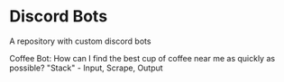 # Discord Bots
A repository with custom discord bots

Coffee Bot: How can I find the best cup of coffee near me as quickly as possible?
"Stack" - Input, Scrape, Output
